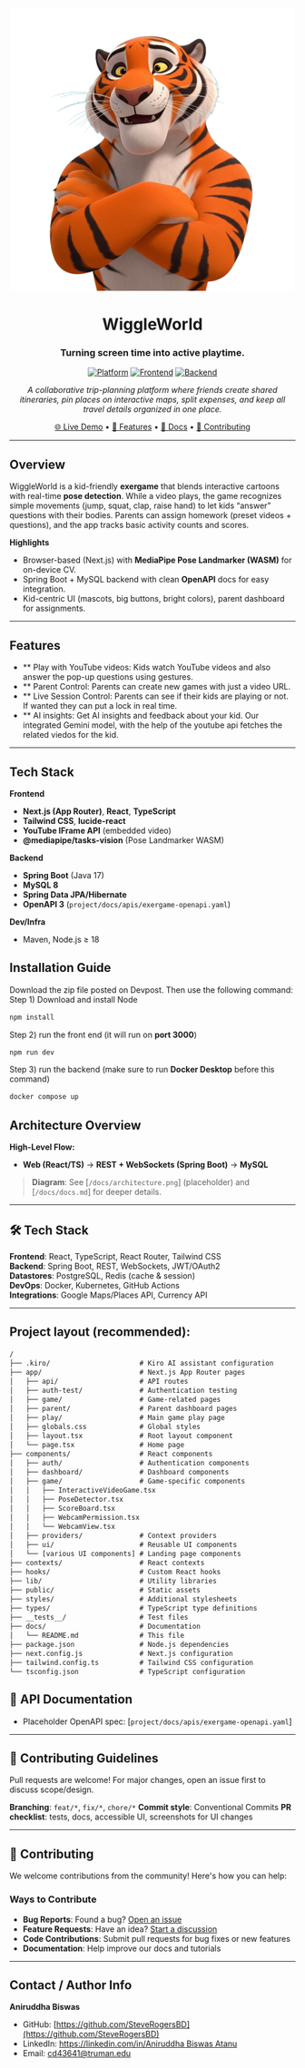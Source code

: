 <div align="center">

![Alt text](smilling_mascot.png)
# WiggleWorld

### **Turning screen time into active playtime.**

[![Platform](https://img.shields.io/badge/Platform-Web-blue.svg)](#)
[![Frontend](https://img.shields.io/badge/Frontend-React%20%7C%20TypeScript-ff69b4.svg)](#)
[![Backend](https://img.shields.io/badge/Backend-Spring%20Boot%20%7C%20WebSockets-orange.svg)](#)

*A collaborative trip-planning platform where friends create shared itineraries, pin places on interactive maps, split expenses, and keep all travel details organized in one place.*

[🌐 Live Demo](#demo--screenshots) • [🚀 Features](#-features) • [📖 Docs](#-documentation) • [🤝 Contributing](#-contributing-guidelines)

</div>

---

## Overview
WiggleWorld is a kid-friendly **exergame** that blends interactive cartoons with real-time **pose detection**. While a video plays, the game recognizes simple movements (jump, squat, clap, raise hand) to let kids “answer” questions with their bodies. Parents can assign homework (preset videos + questions), and the app tracks basic activity counts and scores.

**Highlights**
- Browser-based (Next.js) with **MediaPipe Pose Landmarker (WASM)** for on-device CV.
- Spring Boot + MySQL backend with clean **OpenAPI** docs for easy integration.
- Kid-centric UI (mascots, big buttons, bright colors), parent dashboard for assignments.

---

## Features
- ** Play with YouTube videos: Kids watch YouTube videos and also answer the pop-up questions using gestures.
- ** Parent Control: Parents can create new games with just a video URL.
- ** Live Session Control: Parents can see if their kids are playing or not. If wanted they can put a lock in real time.
- ** AI insights: Get AI insights and feedback about your kid. Our integrated Gemini model, with the help of the youtube api fetches the related viedos for the kid.   

---

## Tech Stack
**Frontend**
- **Next.js (App Router)**, **React**, **TypeScript**
- **Tailwind CSS**, **lucide-react**
- **YouTube IFrame API** (embedded video)
- **@mediapipe/tasks-vision** (Pose Landmarker WASM)

**Backend**
- **Spring Boot** (Java 17)
- **MySQL 8**
- **Spring Data JPA/Hibernate**
- **OpenAPI 3** (`project/docs/apis/exergame-openapi.yaml`)

**Dev/Infra**
- Maven, Node.js ≥ 18

## Installation Guide
Download the zip file posted on Devpost. Then use the following command:
Step 1) Download and install Node
```bash
npm install
```
Step 2) run the front end (it will run on **port 3000**)
```bash
npm run dev
```
Step 3) run the backend (make sure to run **Docker Desktop** before this command)
```bash
docker compose up
```
## Architecture Overview

**High-Level Flow:**

* **Web (React/TS)** → **REST + WebSockets (Spring Boot)** → **MySQL**   

> **Diagram**: See [`/docs/architecture.png`] (placeholder) and [`/docs/docs.md`] for deeper details.

---

## 🛠️ Tech Stack

**Frontend**: React, TypeScript, React Router, Tailwind CSS  
**Backend**: Spring Boot, REST, WebSockets, JWT/OAuth2  
**Datastores**: PostgreSQL, Redis (cache & session)  
**DevOps**: Docker, Kubernetes, GitHub Actions  
**Integrations**: Google Maps/Places API, Currency API  

---

## Project layout (recommended):
```
/
├── .kiro/                      # Kiro AI assistant configuration
├── app/                        # Next.js App Router pages
│   ├── api/                    # API routes
│   ├── auth-test/              # Authentication testing
│   ├── game/                   # Game-related pages
│   ├── parent/                 # Parent dashboard pages
│   ├── play/                   # Main game play page
│   ├── globals.css             # Global styles
│   ├── layout.tsx              # Root layout component
│   └── page.tsx                # Home page
├── components/                 # React components
│   ├── auth/                   # Authentication components
│   ├── dashboard/              # Dashboard components
│   ├── game/                   # Game-specific components
│   │   ├── InteractiveVideoGame.tsx
│   │   ├── PoseDetector.tsx
│   │   ├── ScoreBoard.tsx
│   │   ├── WebcamPermission.tsx
│   │   └── WebcamView.tsx
│   ├── providers/              # Context providers
│   ├── ui/                     # Reusable UI components
│   └── [various UI components] # Landing page components
├── contexts/                   # React contexts
├── hooks/                      # Custom React hooks
├── lib/                        # Utility libraries
├── public/                     # Static assets
├── styles/                     # Additional stylesheets
├── types/                      # TypeScript type definitions
├── __tests__/                  # Test files
├── docs/                       # Documentation
│   └── README.md               # This file
├── package.json                # Node.js dependencies
├── next.config.js              # Next.js configuration
├── tailwind.config.ts          # Tailwind CSS configuration
└── tsconfig.json               # TypeScript configuration
```

## 📖 API Documentation

* Placeholder OpenAPI spec: [`project/docs/apis/exergame-openapi.yaml`]
---

## 🤝 Contributing Guidelines

Pull requests are welcome! For major changes, open an issue first to discuss scope/design.

**Branching**: `feat/*`, `fix/*`, `chore/*`
**Commit style**: Conventional Commits
**PR checklist**: tests, docs, accessible UI, screenshots for UI changes

---
## 🤝 Contributing

We welcome contributions from the community! Here's how you can help:

### Ways to Contribute
- **Bug Reports**: Found a bug? [Open an issue](https://github.com/SteveRogersBD/ExerGame-Kiro/issues)
- **Feature Requests**: Have an idea? [Start a discussion](https://github.com/SteveRogersBD/ExerGame-Kiro/discussions)
- **Code Contributions**: Submit pull requests for bug fixes or new features
- **Documentation**: Help improve our docs and tutorials
---

## Contact / Author Info

**Aniruddha Biswas**

* GitHub: [https://github.com/SteveRogersBD](https://github.com/SteveRogersBD)
* LinkedIn: [https://linkedin.com/in/Aniruddha Biswas Atanu](https://www.linkedin.com/in/aniruddha-biswas-atanu-16b708228)
* Email: [cd43641@truman.edu](mailto:cd43641@truman.edu)
</div>
